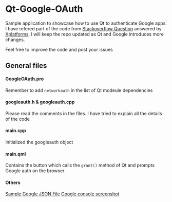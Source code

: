 # Qt-Google-OAuth

Sample application to showcase how to use Qt to authenticate Google apps. I have refered part of the code from [Stackoverflow Question](https://stackoverflow.com/questions/48453550/how-to-create-a-login-page-using-qt-oauth) answered by [Xplatforms](https://stackoverflow.com/users/1047746/xplatforms). I will keep the repo updated as Qt and Google introduces more changes.

Feel free to improve the code and post your issues

## General files

#### GoogleOAuth.pro

Remember to add `networkauth` in the list of Qt modeule dependencies

#### googleauth.h & googleauth.cpp

Please read the comments in the files. I have tried to explain all the details of the code

#### main.cpp

Initialized the googleauth object

#### main.qml

Contains the button which calls the `grant()` method of Qt and prompts Google auth on the browser

#### Others

[Sample Google JSON File](client_secret_452291785459-1ldhc2q2ahqfl7sv0mh1veuov740bj5f.apps.googleusercontent.com.json)
[Google console screenshot](GoogleConsole.png)
